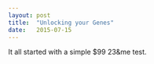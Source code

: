 ```yaml
---
layout: post
title:  "Unlocking your Genes"
date:   2015-07-15
---
```


It all started with a simple $99 23&me test.
